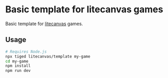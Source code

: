 # Basic template for litecanvas games

Basic template for [litecanvas](https://github.com/litecanvas/game-engine) games.

## Usage

```sh
# Requires Node.js
npx tiged litecanvas/template my-game
cd my-game
npm install
npm run dev
```

